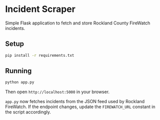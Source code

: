 # Incident Scraper

Simple Flask application to fetch and store Rockland County FireWatch incidents.

## Setup

```bash
pip install -r requirements.txt
```

## Running

```bash
python app.py
```

Then open `http://localhost:5000` in your browser.

`app.py` now fetches incidents from the JSON feed used by Rockland
FireWatch. If the endpoint changes, update the `FIREWATCH_URL` constant
in the script accordingly.
